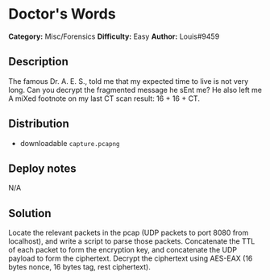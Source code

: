 # Doctor's Words
**Category:** Misc/Forensics
**Difficulty:** Easy
**Author:** Louis#9459

## Description

The famous Dr. A. E. S., told me that my expected time to live is not very long. Can you decrypt the fragmented message he
sEnt me? He also left me A miXed footnote on my last CT scan result: 16 + 16 + CT.

## Distribution

- downloadable `capture.pcapng`

## Deploy notes

N/A

## Solution

Locate the relevant packets in the pcap (UDP packets to port 8080 from localhost), and write a script to parse those packets.
Concatenate the TTL of each packet to form the encryption key, and concatenate the UDP payload to form the ciphertext. Decrypt
the ciphertext using AES-EAX (16 bytes nonce, 16 bytes tag, rest ciphertext).